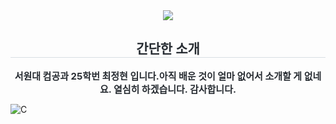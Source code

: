 <div align= "center">
    <img src="https://capsule-render.vercel.app/api?type=soft&color=ffe5f9&height=180&text=Hello%20*^^*&animation=blinking&fontColor=efbcf0&fontSize=40" />
    </div>
    <div align= "center"> 
    <h2 style="border-bottom: 1px solid #d8dee4; color: #282d33;"> 간단한 소개 </h2>  
    <div style="font-weight: 700; font-size: 15px; text-align: center; color: #282d33;"> 서원대 컴공과 25학번 </li>최정현 입니다.</li>아직 배운 것이 얼마 없어서 소개할 게 없네요. </li>열심히 하겠습니다. </li>감사합니다. </div> 
    </div>
  
![C](https://img.shields.io/badge/c-A8B9CC?style=for-the-badge&logo=C&logoColor=A8B9CC)
